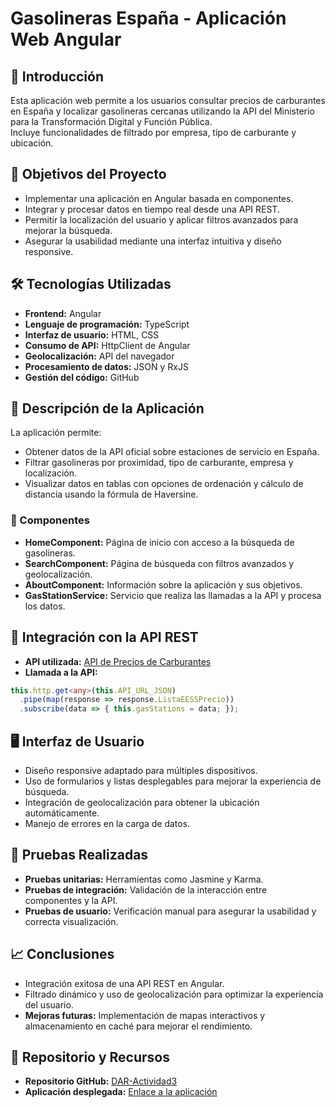 # Gasolineras España - Aplicación Web Angular

## 📖 Introducción
Esta aplicación web permite a los usuarios consultar precios de carburantes en España y localizar gasolineras cercanas utilizando la API del Ministerio para la Transformación Digital y Función Pública.  
Incluye funcionalidades de filtrado por empresa, tipo de carburante y ubicación.

## 🎯 Objetivos del Proyecto
- Implementar una aplicación en Angular basada en componentes.  
- Integrar y procesar datos en tiempo real desde una API REST.  
- Permitir la localización del usuario y aplicar filtros avanzados para mejorar la búsqueda.  
- Asegurar la usabilidad mediante una interfaz intuitiva y diseño responsive.  

## 🛠️ Tecnologías Utilizadas
- **Frontend:** Angular  
- **Lenguaje de programación:** TypeScript  
- **Interfaz de usuario:** HTML, CSS  
- **Consumo de API:** HttpClient de Angular  
- **Geolocalización:** API del navegador  
- **Procesamiento de datos:** JSON y RxJS  
- **Gestión del código:** GitHub  

## 🚀 Descripción de la Aplicación
La aplicación permite:  
- Obtener datos de la API oficial sobre estaciones de servicio en España.  
- Filtrar gasolineras por proximidad, tipo de carburante, empresa y localización.  
- Visualizar datos en tablas con opciones de ordenación y cálculo de distancia usando la fórmula de Haversine.

### 🧩 Componentes
- **HomeComponent:** Página de inicio con acceso a la búsqueda de gasolineras.  
- **SearchComponent:** Página de búsqueda con filtros avanzados y geolocalización.  
- **AboutComponent:** Información sobre la aplicación y sus objetivos.  
- **GasStationService:** Servicio que realiza las llamadas a la API y procesa los datos.  

## 🔗 Integración con la API REST
- **API utilizada:** [API de Precios de Carburantes](https://sedeaplicaciones.minetur.gob.es/ServiciosRESTCarburantes/PreciosCarburantes/EstacionesTerrestres/)  
- **Llamada a la API:**
```typescript
this.http.get<any>(this.API_URL_JSON)
  .pipe(map(response => response.ListaEESSPrecio))
  .subscribe(data => { this.gasStations = data; });
```

## 🖥️ Interfaz de Usuario
- Diseño responsive adaptado para múltiples dispositivos.  
- Uso de formularios y listas desplegables para mejorar la experiencia de búsqueda.  
- Integración de geolocalización para obtener la ubicación automáticamente.  
- Manejo de errores en la carga de datos.  

## 🧪 Pruebas Realizadas
- **Pruebas unitarias:** Herramientas como Jasmine y Karma.  
- **Pruebas de integración:** Validación de la interacción entre componentes y la API.  
- **Pruebas de usuario:** Verificación manual para asegurar la usabilidad y correcta visualización.  

## 📈 Conclusiones
- Integración exitosa de una API REST en Angular.  
- Filtrado dinámico y uso de geolocalización para optimizar la experiencia del usuario.  
- **Mejoras futuras:** Implementación de mapas interactivos y almacenamiento en caché para mejorar el rendimiento.  

## 📂 Repositorio y Recursos
- **Repositorio GitHub:** [DAR-Actividad3](https://github.com/SamuelCalzadilla/Dar-Desarrollo-de-Aplicaciones-en-Red-Actividad3)  
- **Aplicación desplegada:** [Enlace a la aplicación](https://SamuelCalzadilla.github.io/Dar-Desarrollo-de-Aplicaciones-en-Red-Actividad3/)  
